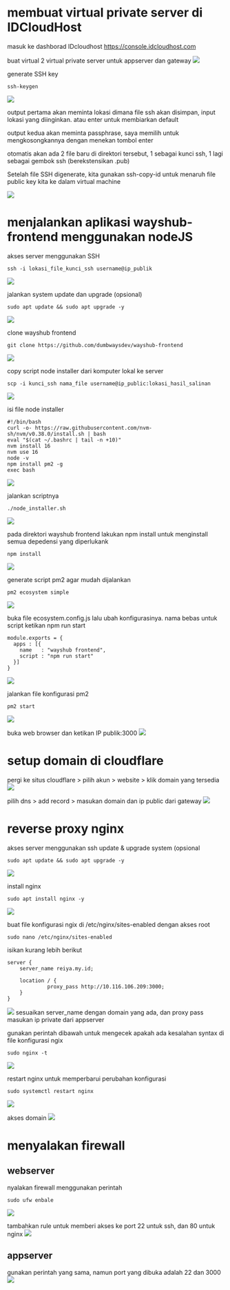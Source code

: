 # membuat virtual private server di IDCloudHost

masuk ke dashborad IDcloudhost https://console.idcloudhost.com

buat virtual 2 virtual private server untuk appserver dan gateway
![](.cloud_computing_images/f773fa4c.png)

generate SSH key
```shell
ssh-keygen
```
![](.cloud_computing_images/5e4ba672.png)

output pertama akan meminta lokasi dimana file ssh akan disimpan,
input lokasi yang diinginkan. atau enter untuk membiarkan default

output kedua akan meminta passphrase, saya memilih untuk mengkosongkannya
dengan menekan tombol enter

otomatis akan ada 2 file baru di direktori tersebut, 1 sebagai kunci ssh, 
1 lagi sebagai gembok ssh (berekstensikan .pub)

Setelah file SSH digenerate, kita gunakan ssh-copy-id untuk menaruh file
public key kita ke dalam virtual machine

![](.cloud_computing_images/20055c48.png)

# menjalankan aplikasi wayshub-frontend menggunakan nodeJS

akses server menggunakan SSH

```shell
ssh -i lokasi_file_kunci_ssh username@ip_publik
```
![](.cloud_computing_images/58e7fef2.png)

jalankan system update dan upgrade (opsional)

```shell
sudo apt update && sudo apt upgrade -y
```

![](.cloud_computing_images/6147b237.png)

clone wayshub frontend
```shell
git clone https://github.com/dumbwaysdev/wayshub-frontend
```
![](.cloud_computing_images/c9043c45.png)

copy script node installer dari komputer lokal ke server
```shell
scp -i kunci_ssh nama_file username@ip_public:lokasi_hasil_salinan
```
![](.cloud_computing_images/63d8af8a.png)

isi file node installer
```shell
#!/bin/bash
curl -o- https://raw.githubusercontent.com/nvm-sh/nvm/v0.38.0/install.sh | bash
eval "$(cat ~/.bashrc | tail -n +10)"
nvm install 16
nvm use 16
node -v
npm install pm2 -g
exec bash
```
![](.cloud_computing_images/a346f495.png)

jalankan scriptnya
```shell
./node_installer.sh
```
![](.cloud_computing_images/78e8599d.png)

pada direktori wayshub frontend lakukan npm install untuk menginstall
semua depedensi yang diperlukank
```shell
npm install
```
![](.cloud_computing_images/14ca7a26.png)

generate script pm2 agar mudah dijalankan
```shell
pm2 ecosystem simple
```
![](.cloud_computing_images/83fc391e.png)

buka file ecosystem.config.js lalu ubah konfigurasinya.
nama bebas untuk script ketikan npm run start
```shell
module.exports = {
  apps : [{
    name   : "wayshub frontend",
    script : "npm run start"
  }]
}
```
![](.1cloud_computing_images/3a653ebf.png)

jalankan file konfigurasi pm2
```shell
pm2 start
```
![](.1cloud_computing_images/ebde380e.png)

buka web browser dan ketikan IP publik:3000
![](.cloud_computing_images/bc4ba4c7.png)

# setup domain di cloudflare

pergi ke situs cloudflare > pilih akun > website > klik
domain yang tersedia
![](.cloud_computing_images/36ecf02e.png)

pilih dns > add record > masukan domain dan ip public dari gateway
![](.cloud_computing_images/fa478f1a.png)

# reverse proxy nginx
akses server menggunakan ssh
update & upgrade system (opsional
```shell
sudo apt update && sudo apt upgrade -y
```
![](.cloud_computing_images/9f6c49b1.png)

install nginx
```shell
sudo apt install nginx -y
```
![](.cloud_computing_images/54a0005c.png)

buat file konfigurasi ngix di /etc/nginx/sites-enabled dengan akses root
```shell
sudo nano /etc/nginx/sites-enabled
```

isikan kurang lebih berikut
```shell
server {
    server_name reiya.my.id;

    location / {
             proxy_pass http://10.116.106.209:3000;
    }
}
```
![](.cloud_computing_images/3974cb98.png)
sesuaikan server_name dengan domain yang ada, dan
proxy pass masukan ip private dari appserver

gunakan perintah dibawah untuk mengecek apakah ada kesalahan syntax
di file konfigurasi ngix
```shell
sudo nginx -t
```
![](.cloud_computing_images/bcde7073.png)

restart nginx untuk memperbarui perubahan konfigurasi
```shell
sudo systemctl restart nginx
```
![](.cloud_computing_images/4ed133f3.png)

akses domain
![](.cloud_computing_images/15ba0a3b.png)

# menyalakan firewall

## webserver
nyalakan firewall menggunakan perintah
```shell
sudo ufw enbale
```
![](.cloud_computing_images/a4595bf4.png)

tambahkan rule untuk memberi akses ke port 22 untuk ssh, dan 80 untuk nginx
![](.cloud_computing_images/75562144.png)

## appserver
gunakan perintah yang sama, namun port yang dibuka adalah 22 dan 3000
![](.cloud_computing_images/a9926f5d.png)

